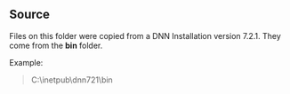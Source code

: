 ## Source ##

Files on this folder were copied from a DNN Installation version 7.2.1. They come from the **bin** folder.

Example:

>C:\inetpub\dnn721\bin